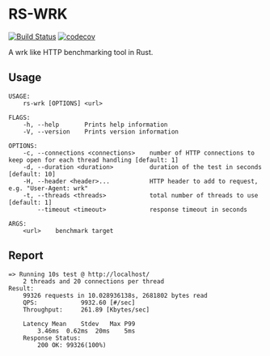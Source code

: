 RS-WRK
====

[![Build Status](https://travis-ci.org/codeb2cc/rs-wrk.svg?branch=master)](https://travis-ci.org/codeb2cc/rs-wrk)
[![codecov](https://codecov.io/gh/codeb2cc/rs-wrk/branch/master/graph/badge.svg?token=wIPUy1LeMP)](https://codecov.io/gh/codeb2cc/rs-wrk)

A wrk like HTTP benchmarking tool in Rust.

Usage
----

```
USAGE:
    rs-wrk [OPTIONS] <url>

FLAGS:
    -h, --help       Prints help information
    -V, --version    Prints version information

OPTIONS:
    -c, --connections <connections>    number of HTTP connections to keep open for each thread handling [default: 1]
    -d, --duration <duration>          duration of the test in seconds [default: 10]
    -H, --header <header>...           HTTP header to add to request, e.g. "User-Agent: wrk"
    -t, --threads <threads>            total number of threads to use [default: 1]
        --timeout <timeout>            response timeout in seconds

ARGS:
    <url>    benchmark target
```

Report
----

```
=> Running 10s test @ http://localhost/
	2 threads and 20 connections per thread
Result:
	99326 requests in 10.028936138s, 2681802 bytes read
	QPS:        	9932.60 [#/sec]
	Throughput: 	261.89 [Kbytes/sec]

	Latency	Mean	Stdev	Max	P99
		3.46ms	0.62ms	20ms	5ms
	Response Status: 
		200 OK: 99326(100%)
```
